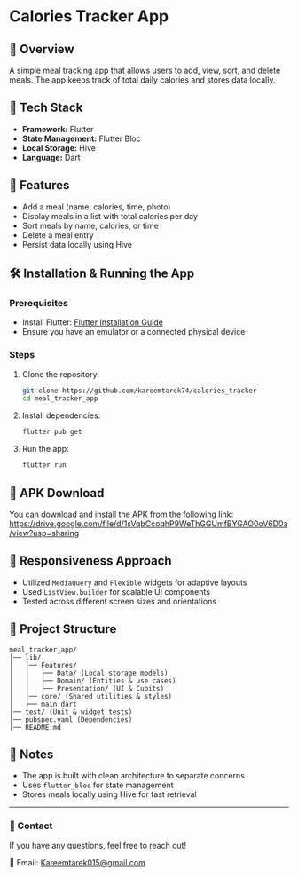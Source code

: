 # Calories Tracker App

## 📌 Overview
A simple meal tracking app that allows users to add, view, sort, and delete meals. The app keeps track of total daily calories and stores data locally.

## 🔧 Tech Stack
- **Framework:** Flutter
- **State Management:** Flutter Bloc
- **Local Storage:** Hive
- **Language:** Dart

## 📜 Features
- Add a meal (name, calories, time, photo)
- Display meals in a list with total calories per day
- Sort meals by name, calories, or time
- Delete a meal entry
- Persist data locally using Hive

## 🛠 Installation & Running the App

### Prerequisites
- Install Flutter: [Flutter Installation Guide](https://docs.flutter.dev/get-started/install)
- Ensure you have an emulator or a connected physical device

### Steps
1. Clone the repository:
   ```sh
   git clone https://github.com/kareemtarek74/calories_tracker
   cd meal_tracker_app
   ```
2. Install dependencies:
   ```sh
   flutter pub get
   ```
3. Run the app:
   ```sh
   flutter run
   ```

## 📱 APK Download
You can download and install the APK from the following link:
https://drive.google.com/file/d/1sVqbCcoqhP9WeThGGUmfBYGAO0oV6D0a/view?usp=sharing

## 📏 Responsiveness Approach
- Utilized `MediaQuery` and `Flexible` widgets for adaptive layouts
- Used `ListView.builder` for scalable UI components
- Tested across different screen sizes and orientations

## 📂 Project Structure
```
meal_tracker_app/
│── lib/
│   │── Features/
│   │   ├── Data/ (Local storage models)
│   │   ├── Domain/ (Entities & use cases)
│   │   ├── Presentation/ (UI & Cubits)
│   │── core/ (Shared utilities & styles)
│   ├── main.dart
│── test/ (Unit & widget tests)
│── pubspec.yaml (Dependencies)
│── README.md
```

## 📌 Notes
- The app is built with clean architecture to separate concerns
- Uses `flutter_bloc` for state management
- Stores meals locally using Hive for fast retrieval

---
### 📧 Contact
If you have any questions, feel free to reach out!

📩 Email: Kareemtarek015@gmail.com

